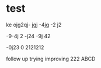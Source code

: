 # test

ke ojg2qj-
 jgj
  -4jg
  -2 j2
 
  
  
  -9-4j 2
  -j24 
  -9j 42
  
  -0j23 
  0 2121212

follow up
trying
improving
222
ABCD
